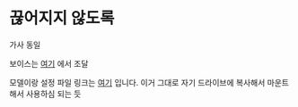 # 끊어지지 않도록

가사 동일

보이스는 [여기](https://colab.research.google.com/drive/1el7oNl-gOitYBU5QfakP51sX5CjMgm3H?usp=sharing) 에서 조달

모델이랑 설정 파일 링크는 [여기](https://drive.google.com/drive/folders/1w1RvrhPIuz7V-tpTrcP1KITqv-VormSs?usp=drive_link) 입니다. 이거 그대로 자기 드라이브에 복사해서 마운트해서 사용하심 되는 듯